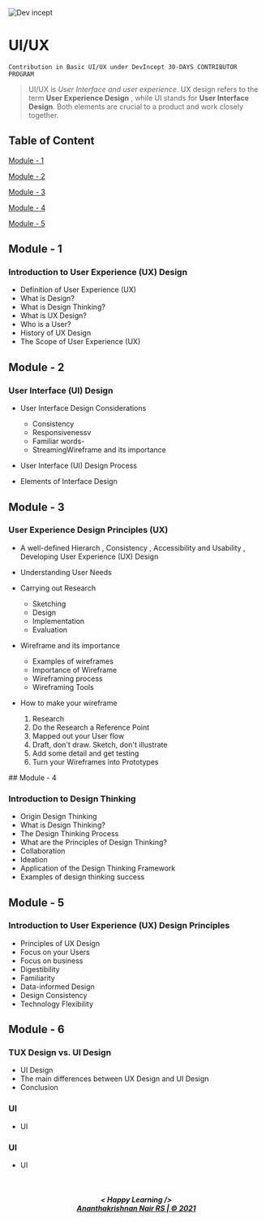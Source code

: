 ![Dev incept](https://raw.githubusercontent.com/arpit-dwivedi/DevIncept.github.io/master/assets/img/Devincept.gif)  

# UI/UX
`Contribution in Basic UI/UX under DevIncept 30-DAYS CONTRIBUTOR PROGRAM`

>UI/UX is *User Interface and user experience*. UX design refers to the term **User Experience Design** , while UI stands for **User Interface Design**. Both elements are crucial to a product and work closely together.

## Table of Content  
[Module - 1](#module-1)

[Module - 2](#module-2)

[Module - 3](#module-3)

[Module - 4](#module-4)

[Module - 5](#module-5)


<a name="module-1"/>

## Module - 1
### Introduction to User Experience (UX) Design
- Definition of User Experience (UX)
- What is Design?
- What is Design Thinking?
- What is UX Design?
- Who is a User?
- History of UX Design
- The Scope of User Experience (UX)

<a name="module-2"/>

## Module - 2
### User Interface (UI) Design 
- User Interface Design Considerations

     - Consistency
     - Responsivenessv
     - Familiar words-
     - StreamingWireframe and its importance
      
- User Interface (UI) Design Process
- Elements of Interface Design

<a name="module-3"/>

## Module - 3
### User Experience Design Principles (UX)
- A well-defined Hierarch , Consistency , Accessibility and Usability , Developing User Experience (UX) Design
- Understanding User Needs
- Carrying out Research

     - Sketching
     - Design
     - Implementation
     - Evaluation
     
- Wireframe and its importance 

     - Examples of wireframes
     - Importance of Wireframe 
     - Wireframing process
     - Wireframing Tools
     
- How to make your wireframe
 
     1. Research
     2. Do the Research a Reference Point
     3. Mapped out your User flow
     4. Draft, don't draw. Sketch, don't illustrate
     5. Add some detail and get testing
     6. Turn your Wireframes into Prototypes


<a name="module-4"/>
## Module - 4

### Introduction to Design Thinking
- Origin Design Thinking
- What is Design Thinking?
- The Design Thinking Process
- What are the Principles of Design Thinking?
- Collaboration
- Ideation
- Application of the Design Thinking Framework 
- Examples of design thinking success

<a name="module-5"/>

## Module - 5
### Introduction to User Experience (UX) Design Principles
- Principles of UX Design
- Focus on your Users
- Focus on business
- Digestibility
- Familiarity
- Data-informed Design
- Design Consistency
- Technology Flexibility

<a name="module-6"/>

## Module - 6
### TUX Design vs. UI Design
- UI Design
- The main differences between UX Design and UI Design
- Conclusion


### UI
- UI

<a name="module-5"/>

### UI
- UI


<br>
<h5 align="center">
< Happy Learning />
<br>
<a href="https://github.com/akrish4">Ananthakrishnan Nair RS | © 2021
</h5>



